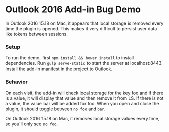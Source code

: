 # Outlook 2016 Add-in Bug Demo

In Outlook 2016 15.18 on Mac, it appears that local storage is removed every time the plugin is opened.  This makes it very difficult to persist user data like tokens between sessions.

### Setup

To run the demo, first `npm install && bower install` to install dependencies.
Run `gulp serve-static` to start the server at localhost:8443.
Install the add-in manifest in the project to Outlook.

### Behavior

On each visit, the add-in will check local storage for the key foo and if there is a value, it will display that value and then remove it from LS.  If there is not a value, the value bar will be added for foo.  When you open and close the plugin, it should toggle between `no foo` and `bar`.

On Outlook 2016 15.18 on Mac, it removes local storage values every time, so you'll only see `no foo`.
